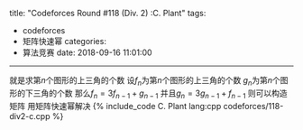 title: "Codeforces Round #118 (Div. 2) :C. Plant"
tags:
  - codeforces
  - 矩阵快速幂
categories:
  - 算法竞赛
date: 2018-09-16 11:01:00
---

就是求第$n$个图形的上三角的个数
设$f_n$为第$n$个图形的上三角的个数  $g_n$为第$n$个图形的下三角的个数
那么$f_n = 3f_{n-1}+g_{n-1}$ 并且$g_n = 3g_{n-1}+f_{n-1}$
则可以构造矩阵 用矩阵快速幂解决
{% include_code C. Plant lang:cpp codeforces/118-div2-c.cpp %}
